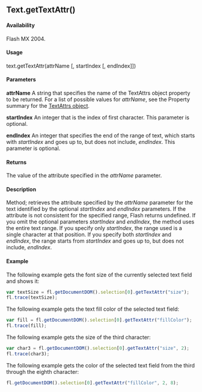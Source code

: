 ## Text.getTextAttr()

#### Availability

Flash MX 2004.

#### Usage

text.getTextAttr(attrName [, startIndex [, endIndex]])

#### Parameters

**attrName** A string that specifies the name of the TextAttrs object property to be returned. For a list of possible values for *attrName*, see the Property summary for the [TextAttrs object](../TextAttrs_object/TextAttrs_summary.md).

**startIndex** An integer that is the index of first character. This parameter is optional.

**endIndex** An integer that specifies the end of the range of text, which starts with *startIndex* and goes up to, but does not include, *endIndex*. This parameter is optional.

#### Returns

The value of the attribute specified in the *attrName* parameter.

#### Description

Method; retrieves the attribute specified by the *attrName* parameter for the text identified by the optional *startIndex* and *endIndex* parameters. If the attribute is not consistent for the specified range, Flash returns undefined. If you omit the optional parameters *startIndex* and *endIndex*, the method uses the entire text range. If you specify only *startIndex*, the range used is a single character at that position. If you specify both *startIndex* and *endIndex*, the range starts from *startIndex* and goes up to, but does not include, *endIndex*.

#### Example

The following example gets the font size of the currently selected text field and shows it:

```javascript
var textSize = fl.getDocumentDOM().selection[0].getTextAttr("size");
fl.trace(textSize);
```

The following example gets the text fill color of the selected text field:

```javascript
var fill = fl.getDocumentDOM().selection[0].getTextAttr("fillColor");
fl.trace(fill);
```

The following example gets the size of the third character:

```javascript
var char3 = fl.getDocumentDOM().selection[0].getTextAttr("size", 2);
fl.trace(char3);
```

The following example gets the color of the selected text field from the third through the eighth character:

```javascript
fl.getDocumentDOM().selection[0].getTextAttr("fillColor", 2, 8);
```
